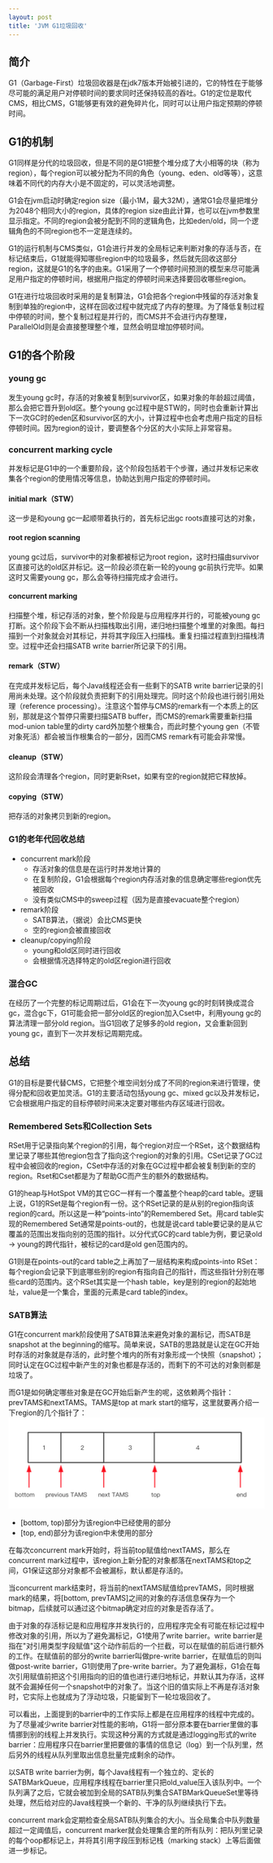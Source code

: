 ```yaml
---
layout: post
title: 'JVM G1垃圾回收'
---
```


## 简介

G1（Garbage-First）垃圾回收器是在jdk7版本开始被引进的，它的特性在于能够尽可能的满足用户对停顿时间的要求同时还保持较高的吞吐。G1的定位是取代CMS，相比CMS，G1能够更有效的避免碎片化，同时可以让用户指定预期的停顿时间。

## G1的机制

G1同样是分代的垃圾回收，但是不同的是G1把整个堆分成了大小相等的块（称为region），每个region可以被分配为不同的角色（young、eden、old等等），这意味着不同代的内存大小是不固定的，可以灵活地调整。

G1会在jvm启动时确定region size（最小1M，最大32M），通常G1会尽量把堆分为2048个相同大小的region，具体的region size由此计算，也可以在jvm参数里显示指定。不同的region会被分配到不同的逻辑角色，比如eden/old，同一个逻辑角色的不同region也不一定是连续的。

G1的运行机制与CMS类似，G1会进行并发的全局标记来判断对象的存活与否，在标记结束后，G1就能得知哪些region中的垃圾最多，然后就先回收这部分region，这就是G1的名字的由来。G1采用了一个停顿时间预测的模型来尽可能满足用户指定的停顿时间，根据用户指定的停顿时间来选择要回收哪些region。

G1在进行垃圾回收时采用的是复制算法，G1会把各个region中残留的存活对象复制到单独的region中，这样在回收过程中就完成了内存的整理。为了降低复制过程中停顿的时间，整个复制过程是并行的，而CMS并不会进行内存整理，ParallelOld则是会直接整理整个堆，显然会明显增加停顿时间。

## G1的各个阶段

### young gc

发生young gc时，存活的对象被复制到survivor区，如果对象的年龄超过阈值，那么会把它晋升到old区。整个young gc过程中是STW的，同时也会重新计算出下一次GC时的eden区和survivor区的大小，计算过程中也会考虑用户指定的目标停顿时间。因为region的设计，要调整各个分区的大小实际上非常容易。

### concurrent marking cycle

并发标记是G1中的一个重要阶段，这个阶段包括若干个步骤，通过并发标记来收集各个region的使用情况等信息，协助达到用户指定的停顿时间。

#### initial mark（STW）

这一步是和young gc一起顺带着执行的，首先标记出gc roots直接可达的对象，

#### root region scanning

young gc过后，survivor中的对象都被标记为root region，这时扫描由survivor区直接可达的old区并标记。这一阶段必须在新一轮的young gc前执行完毕。如果这时又需要young gc，那么会等待扫描完成才会进行。

#### concurrent marking

扫描整个堆，标记存活的对象，整个阶段是与应用程序并行的，可能被young gc打断。这个阶段下会不断从扫描栈取出引用，递归地扫描整个堆里的对象图。每扫描到一个对象就会对其标记，并将其字段压入扫描栈。重复扫描过程直到扫描栈清空。过程中还会扫描SATB write barrier所记录下的引用。

#### remark（STW）

在完成并发标记后，每个Java线程还会有一些剩下的SATB write barrier记录的引用尚未处理。这个阶段就负责把剩下的引用处理完。同时这个阶段也进行弱引用处理（reference processing）。注意这个暂停与CMS的remark有一个本质上的区别，那就是这个暂停只需要扫描SATB buffer，而CMS的remark需要重新扫描mod-union table里的dirty card外加整个根集合，而此时整个young gen（不管对象死活）都会被当作根集合的一部分，因而CMS remark有可能会非常慢。

#### cleanup（STW）

这阶段会清理各个region，同时更新Rset，如果有空的region就把它释放掉。

#### copying（STW）

把存活的对象拷贝到新的region。

### G1的老年代回收总结

+ concurrent mark阶段
    + 存活对象的信息是在运行时并发地计算的
    + 在复制阶段，G1会根据每个region内存活对象的信息确定哪些region优先被回收
    + 没有类似CMS中的sweep过程（因为是直接evacuate整个region）
+ remark阶段
    + SATB算法，（据说）会比CMS更快
    + 空的region会被直接回收
+ cleanup/copying阶段
    + young和old区同时进行回收
    + 会根据情况选择特定的old区region进行回收

### 混合GC

在经历了一个完整的标记周期过后，G1会在下一次young gc的时刻转换成混合gc，混合gc下，G1可能会把一部分old区的region加入Cset中，利用young gc的算法清理一部分old region。当G1回收了足够多的old region，又会重新回到young gc，直到下一次并发标记周期完成。

## 总结

G1的目标是要代替CMS，它把整个堆空间划分成了不同的region来进行管理，使得分配和回收更加灵活。G1的主要活动包括young gc、mixed gc以及并发标记，它会根据用户指定的目标停顿时间来决定要对哪些内存区域进行回收。

### Remembered Sets和Collection Sets

RSet用于记录指向某个region的引用，每个region对应一个RSet，这个数据结构里记录了哪些其他region包含了指向这个region的对象的引用。CSet记录了GC过程中会被回收的region，CSet中存活的对象在GC过程中都会被复制到新的空的region。Rset和Cset都是为了帮助GC而产生的额外的数据结构。

G1的heap与HotSpot VM的其它GC一样有一个覆盖整个heap的card table。逻辑上说，G1的RSet是每个region有一份。这个RSet记录的是从别的region指向该region的card。所以这是一种“points-into”的Remembered Set。用card table实现的Remembered Set通常是points-out的，也就是说card table要记录的是从它覆盖的范围出发指向别的范围的指针。以分代式GC的card table为例，要记录old -> young的跨代指针，被标记的card是old gen范围内的。

G1则是在points-out的card table之上再加了一层结构来构成points-into RSet：每个region会记录下到底哪些别的region有指向自己的指针，而这些指针分别在哪些card的范围内。这个RSet其实是一个hash table，key是别的region的起始地址，value是一个集合，里面的元素是card table的index。

### SATB算法

G1在concurrent mark阶段使用了SATB算法来避免对象的漏标记，而SATB是snapshot at the beginning的缩写。简单来说，SATB的思路就是认定在GC开始时存活的对象就是存活的，此时整个堆内的所有对象形成一个快照（snapshot）；同时认定在GC过程中新产生的对象也都是存活的，而剩下的不可达的对象则都是垃圾了。

而G1是如何确定哪些对象是在GC开始后新产生的呢，这依赖两个指针：prevTAMS和nextTAMS。TAMS是top at mark start的缩写，这里就要再介绍一下region的几个指针了：
![img](/img/g1_region.webp)

+ [bottom, top)部分为该region中已经使用的部分
+ [top, end)部分为该region中未使用的部分

在每次concurrent mark开始时，将当前top赋值给nextTAMS，那么在concurrent mark过程中，该region上新分配的对象都落在nextTAMS和top之间，G1保证这部分对象都不会被漏标，默认都是存活的。

当concurrent mark结束时，将当前的nextTAMS赋值给prevTAMS，同时根据mark的结果，将[bottom, prevTAMS]之间的对象的存活信息保存为一个bitmap，后续就可以通过这个bitmap确定对应的对象是否存活了。

由于对象的存活标记是和应用程序并发执行的，应用程序完全有可能在标记过程中修改对象的引用，所以为了避免漏标记，G1使用了write barrier。write barrier是指在"对引用类型字段赋值"这个动作前后的一个拦截，可以在赋值的前后进行额外的工作。在赋值前的部分的write barrier叫做pre-write barrier，在赋值后的则叫做post-write barrier，G1则使用了pre-write barrier。为了避免漏标，G1会在每次引用赋值前把这个引用指向的旧的值也进行递归地标记，并默认其为存活，这样就不会漏掉任何一个snapshot中的对象了。当这个旧的值实际上不再是存活对象时，它实际上也就成为了浮动垃圾，只能留到下一轮垃圾回收了。

可以看出，上面提到的barrier中的工作实际上都是在应用程序的线程中完成的。为了尽量减少write barrier对性能的影响，G1将一部分原本要在barrier里做的事情挪到别的线程上并发执行。实现这种分离的方式就是通过logging形式的write barrier：应用程序只在barrier里把要做的事情的信息记（log）到一个队列里，然后另外的线程从队列里取出信息批量完成剩余的动作。

以SATB write barrier为例，每个Java线程有一个独立的、定长的SATBMarkQueue，应用程序线程在barrier里只把old_value压入该队列中。一个队列满了之后，它就会被加到全局的SATB队列集合SATBMarkQueueSet里等待处理，然后给对应的Java线程换一个新的、干净的队列继续执行下去。

concurrent mark会定期检查全局SATB队列集合的大小。当全局集合中队列数量超过一定阈值后，concurrent marker就会处理集合里的所有队列：把队列里记录的每个oop都标记上，并将其引用字段压到标记栈（marking stack）上等后面做进一步标记。